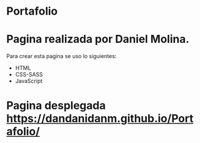 # Portafolio
# Pagina realizada por Daniel Molina.
Para crear esta pagina se uso lo siguientes:
- HTML
- CSS-SASS
- JavaScript

# Pagina desplegada https://dandanidanm.github.io/Portafolio/
